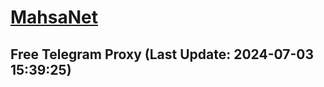 
# [MahsaNet](https://t.me/mahsa_net)
## Free Telegram Proxy (Last Update: 2024-07-03 15:39:25)

    
